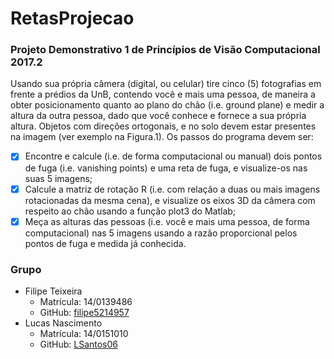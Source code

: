 # RetasProjecao
### Projeto Demonstrativo 1 de Princípios de Visão Computacional 2017.2
Usando sua própria câmera (digital, ou celular) tire cinco (5) fotografias em frente a prédios da UnB, 
contendo você e mais uma pessoa, de maneira a obter posicionamento quanto ao plano do chão (i.e. 
ground plane) e medir a altura da outra pessoa, dado que você conhece e fornece a sua própria altura.
Objetos com direções ortogonais, e no solo devem estar presentes na imagem (ver exemplo na 
Figura.1). Os passos do programa devem ser: 

 - [X] Encontre e calcule (i.e. de forma computacional ou manual) dois pontos de fuga (i.e. vanishing points) e uma reta de fuga, e visualize-os nas suas 5 imagens;
 - [X] Calcule a matriz de rotação R (i.e. com relação a duas ou mais imagens rotacionadas da mesma cena), e visualize os eixos 3D da câmera com respeito ao chão usando a função plot3 do Matlab; 
 - [X] Meça as alturas das pessoas (i.e. você e mais uma pessoa, de forma computacional) nas 5 imagens usando a razão proporcional pelos pontos de 
 fuga e medida já conhecida.

### Grupo
* Filipe Teixeira
  * Matrícula: 14/0139486
  * GitHub: [filipe5214957](https://github.com/filipe5214957)
* Lucas Nascimento
  * Matrícula: 14/0151010
  * GitHub: [LSantos06](https://github.com/LSantos06) 


